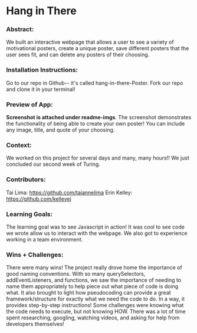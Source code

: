 # Hang in There
### Abstract:
[//]: <> (Briefly describe what you built and its features. What problem is the app solving? How does this application solve that problem?)
We built an interactive webpage that allows a user to see a variety of motivational posters, create a unique poster, save different posters that the user sees fit, and can delete any posters of their choosing.
### Installation Instructions:
[//]: <> (What steps does a person have to take to get your app cloned down and running?)
Go to our repo in Github-- it's called hang-in-there-Poster. Fork our repo and clone it in your terminal!
### Preview of App:
[//]: <> (Provide ONE gif or screenshot of your application - choose the "coolest" piece of functionality to show off.)
**Screenshot is attached under readme-imgs**. The screenshot demonstrates the functionality of being able to create your own poster! You can include any image, title, and quote of your choosing.
### Context:
[//]: <> (Give some context for the project here. How long did you have to work on it? How far into the Turing program are you?)
We worked on this project for several days and many, many hours!! We just concluded our second week of Turing.
### Contributors:
[//]: <> (Who worked on this application? Link to their GitHubs.)
Tai Lima: https://github.com/taiannelima
Erin Kelley: https://github.com/kelleyej
### Learning Goals:
[//]: <> (What were the learning goals of this project? What tech did you work with?)
The learning goal was to see Javascript in action! It was cool to see code we wrote allow us to interact with the webpage. We also got to experience working in a team environment.
### Wins + Challenges:
[//]: <> (What are 2-3 wins you have from this project? What were some challenges you faced - and how did you get over them?)
There were many wins! The project really drove home the importance of good naming conventions. With so many querySelectors, addEventListeners, and functions, we saw the importance of needing to name them appropriately to help piece out what piece of code is doing what. It also brought to light how pseudocoding can provide a great framework/structure for exactly what we need the code to do. In a way, it provides step-by-step instructions! Some challenges were knowing what the code needs to execute, but not knowing HOW. There was a lot of time spent researching, googling, watching videos, and asking for help from developers themselves!
